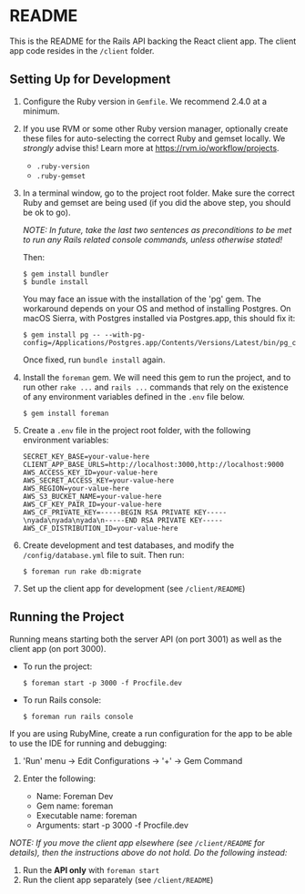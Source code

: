 # README

This is the README for the Rails API backing the React client app. The client 
app code resides in the `/client` folder.

## Setting Up for Development

1. Configure the Ruby version in `Gemfile`. We recommend 2.4.0 at a minimum.
1. If you use RVM or some other Ruby version manager, optionally create these 
   files for auto-selecting the correct Ruby and gemset locally. We *strongly*
   advise this! Learn more at https://rvm.io/workflow/projects.
   
     * `.ruby-version`
     * `.ruby-gemset`
     
1. In a terminal window, go to the project root folder. Make sure the correct
   Ruby and gemset are being used (if you did the above step, you should be ok
   to go). 
   
   _NOTE: In future, take the last two sentences as preconditions to be met to
   run any Rails related console commands, unless otherwise stated!_
   
   Then:
   
       $ gem install bundler
       $ bundle install
   
   You may face an issue with the installation of the 'pg' gem. The workaround
   depends on your OS and method of installing Postgres. On macOS Sierra, with
   Postgres installed via Postgres.app, this should fix it:
   
       $ gem install pg -- --with-pg-config=/Applications/Postgres.app/Contents/Versions/Latest/bin/pg_config
       
   Once fixed, run `bundle install` again.
       
1. Install the `foreman` gem. We will need this gem to run the project, and to
   run other `rake ...` and `rails ...` commands that rely on the existence of
   any environment variables defined in the `.env` file below.
   
       $ gem install foreman
       
1. Create a `.env` file in the project root folder, with the following 
   environment variables:

       SECRET_KEY_BASE=your-value-here
       CLIENT_APP_BASE_URLS=http://localhost:3000,http://localhost:9000
       AWS_ACCESS_KEY_ID=your-value-here
       AWS_SECRET_ACCESS_KEY=your-value-here
       AWS_REGION=your-value-here
       AWS_S3_BUCKET_NAME=your-value-here
       AWS_CF_KEY_PAIR_ID=your-value-here
       AWS_CF_PRIVATE_KEY=-----BEGIN RSA PRIVATE KEY-----\nyada\nyada\nyada\n-----END RSA PRIVATE KEY-----
       AWS_CF_DISTRIBUTION_ID=your-value-here
       
1. Create development and test databases, and modify the `/config/database.yml`
   file to suit. Then run:
   
       $ foreman run rake db:migrate
       
1. Set up the client app for development (see `/client/README`)

## Running the Project

Running means starting both the server API (on port 3001) as well as the client 
app (on port 3000).

* To run the project:

      $ foreman start -p 3000 -f Procfile.dev

* To run Rails console:

      $ foreman run rails console

If you are using RubyMine, create a run configuration for the app to be able to
use the IDE for running and debugging:

1. 'Run' menu -> Edit Configurations -> '+' -> Gem Command
1. Enter the following:

   * Name: Foreman Dev
   * Gem name: foreman
   * Executable name: foreman
   * Arguments: start -p 3000 -f Procfile.dev
   
_NOTE: If you move the client app elsewhere (see `/client/README` for details), 
then the instructions above do not hold. Do the following instead:_

1. Run the **API only** with `foreman start`
1. Run the client app separately (see `/client/README`)
